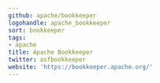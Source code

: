 ```yaml
---
github: apache/bookkeeper
logohandle: apache_bookkeeper
sort: bookkeeper
tags:
- apache
title: Apache Bookkeeper
twitter: asfbookkeeper
website: 'https://bookkeeper.apache.org/'
---
```

